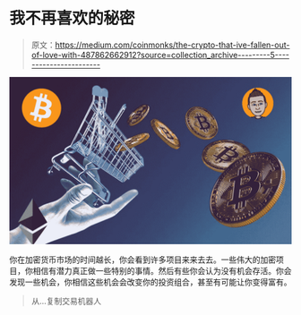 # 我不再喜欢的秘密

> 原文：<https://medium.com/coinmonks/the-crypto-that-ive-fallen-out-of-love-with-487862662912?source=collection_archive---------5----------------------->

![](img/508e6c44f68bebdc3f9fd8db4e687ba9.png)

你在加密货币市场的时间越长，你会看到许多项目来来去去。一些伟大的加密项目，你相信有潜力真正做一些特别的事情。然后有些你会认为没有机会存活。你会发现一些机会，你相信这些机会会改变你的投资组合，甚至有可能让你变得富有。

> 从…复制交易机器人